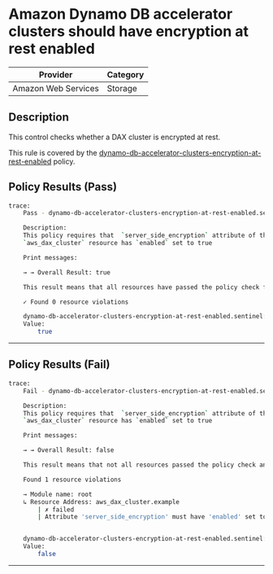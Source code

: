 #  Amazon Dynamo DB accelerator clusters should have encryption at rest enabled

| Provider            | Category     |
|---------------------|--------------|
| Amazon Web Services | Storage      |

## Description

This control checks whether a DAX cluster is encrypted at rest.

This rule is covered by the [dynamo-db-accelerator-clusters-encryption-at-rest-enabled](https://github.com/hashicorp/policy-library-NIST-Policy-Set-for-AWS-Terraform/blob/main/policies/dynamodb/dynamo-db-accelerator-clusters-encryption-at-rest-enabled.sentinel) policy.

## Policy Results (Pass)
```bash
trace:
    Pass - dynamo-db-accelerator-clusters-encryption-at-rest-enabled.sentinel

    Description:
    This policy requires that  `server_side_encryption` attribute of the
    `aws_dax_cluster` resource has `enabled` set to true

    Print messages:

    → → Overall Result: true

    This result means that all resources have passed the policy check for the policy dynamo-db-accelerator-clusters-encryption-at-rest-enabled.

    ✓ Found 0 resource violations

    dynamo-db-accelerator-clusters-encryption-at-rest-enabled.sentinel:47:1 - Rule "main"
    Value:
        true
```

---

## Policy Results (Fail)
```bash
trace:
    Fail - dynamo-db-accelerator-clusters-encryption-at-rest-enabled.sentinel

    Description:
    This policy requires that  `server_side_encryption` attribute of the
    `aws_dax_cluster` resource has `enabled` set to true

    Print messages:

    → → Overall Result: false

    This result means that not all resources passed the policy check and the protected behavior is not allowed for the policy dynamo-db-accelerator-clusters-encryption-at-rest-enabled.

    Found 1 resource violations

    → Module name: root
    ↳ Resource Address: aws_dax_cluster.example
        | ✗ failed
        | Attribute 'server_side_encryption' must have 'enabled' set to true for 'aws_dax_cluster' resources.Refer to https://docs.aws.amazon.com/securityhub/latest/userguide/dynamodb-controls.html#dynamodb-3 for more details.


    dynamo-db-accelerator-clusters-encryption-at-rest-enabled.sentinel:47:1 - Rule "main"
    Value:
        false
```

---